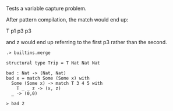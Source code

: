 
Tests a variable capture problem.

After pattern compilation, the match would end up:

  T p1 p3 p3

and z would end up referring to the first p3 rather than the second.

```ucm:hide
.> builtins.merge
```

```unison
structural type Trip = T Nat Nat Nat

bad : Nat -> (Nat, Nat)
bad x = match Some (Some x) with
  Some (Some x) -> match T 3 4 5 with
    T _ _ z -> (x, z)
  _ -> (0,0)

> bad 2
```
